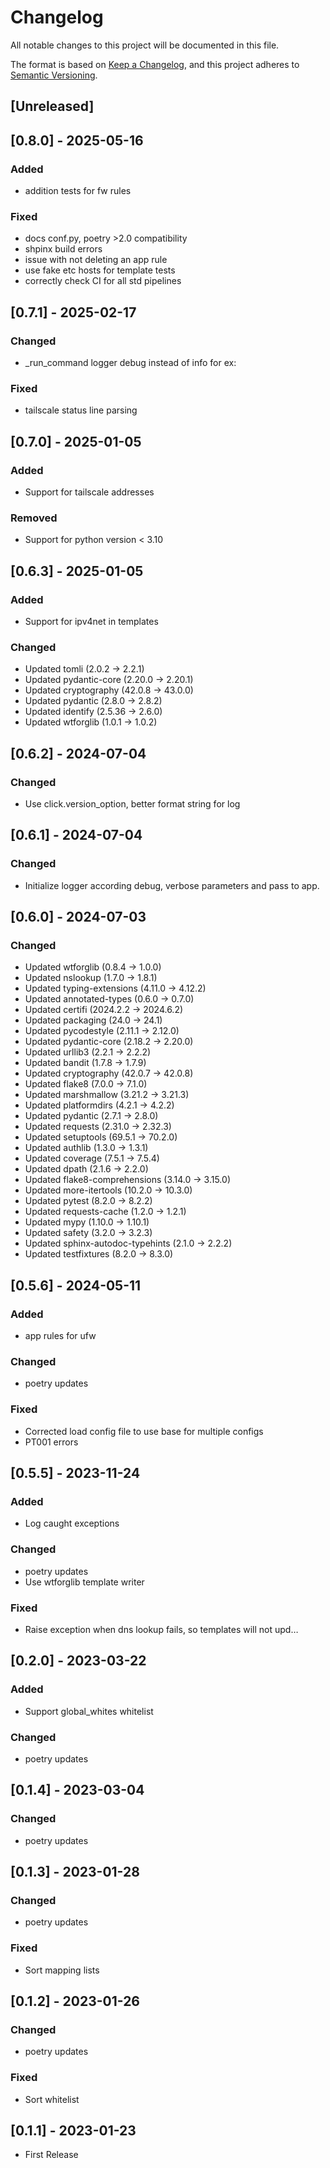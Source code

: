 <!-- markdownlint-configure-file { "MD024": false } -->
# Changelog

All notable changes to this project will be documented in this file.

The format is based on [Keep a Changelog](https://keepachangelog.com/en/1.1.0/),
and this project adheres to [Semantic Versioning](https://semver.org/spec/v2.0.0.html).

## [Unreleased]

## [0.8.0] - 2025-05-16

### Added

- addition tests for fw rules

### Fixed

- docs conf.py, poetry >2.0 compatibility
- shpinx build errors
- issue with not deleting an app rule
- use fake etc hosts for template tests
- correctly check CI for all std pipelines

## [0.7.1] - 2025-02-17

### Changed

- _run_command logger debug instead of info for ex:

### Fixed

- tailscale status line parsing

## [0.7.0] - 2025-01-05

### Added

- Support for tailscale addresses

### Removed

- Support for python version < 3.10

## [0.6.3] - 2025-01-05

### Added

- Support for ipv4net in templates

### Changed

- Updated tomli (2.0.2 -> 2.2.1)
- Updated pydantic-core (2.20.0 -> 2.20.1)
- Updated cryptography (42.0.8 -> 43.0.0)
- Updated pydantic (2.8.0 -> 2.8.2)
- Updated identify (2.5.36 -> 2.6.0)
- Updated wtforglib (1.0.1 -> 1.0.2)

## [0.6.2] - 2024-07-04

### Changed

- Use click.version_option, better format string for log

## [0.6.1] - 2024-07-04

### Changed

- Initialize logger according debug, verbose parameters and pass to app.

## [0.6.0] - 2024-07-03

### Changed

- Updated wtforglib (0.8.4 -> 1.0.0)
- Updated nslookup (1.7.0 -> 1.8.1)
- Updated typing-extensions (4.11.0 -> 4.12.2)
- Updated annotated-types (0.6.0 -> 0.7.0)
- Updated certifi (2024.2.2 -> 2024.6.2)
- Updated packaging (24.0 -> 24.1)
- Updated pycodestyle (2.11.1 -> 2.12.0)
- Updated pydantic-core (2.18.2 -> 2.20.0)
- Updated urllib3 (2.2.1 -> 2.2.2)
- Updated bandit (1.7.8 -> 1.7.9)
- Updated cryptography (42.0.7 -> 42.0.8)
- Updated flake8 (7.0.0 -> 7.1.0)
- Updated marshmallow (3.21.2 -> 3.21.3)
- Updated platformdirs (4.2.1 -> 4.2.2)
- Updated pydantic (2.7.1 -> 2.8.0)
- Updated requests (2.31.0 -> 2.32.3)
- Updated setuptools (69.5.1 -> 70.2.0)
- Updated authlib (1.3.0 -> 1.3.1)
- Updated coverage (7.5.1 -> 7.5.4)
- Updated dpath (2.1.6 -> 2.2.0)
- Updated flake8-comprehensions (3.14.0 -> 3.15.0)
- Updated more-itertools (10.2.0 -> 10.3.0)
- Updated pytest (8.2.0 -> 8.2.2)
- Updated requests-cache (1.2.0 -> 1.2.1)
- Updated mypy (1.10.0 -> 1.10.1)
- Updated safety (3.2.0 -> 3.2.3)
- Updated sphinx-autodoc-typehints (2.1.0 -> 2.2.2)
- Updated testfixtures (8.2.0 -> 8.3.0)

## [0.5.6] - 2024-05-11

### Added

- app rules for ufw

### Changed

- poetry updates

### Fixed

- Corrected load config file to use base for multiple configs
- PT001 errors


## [0.5.5] - 2023-11-24

### Added

- Log caught exceptions

### Changed

- poetry updates
- Use wtforglib template writer

### Fixed

- Raise exception when dns lookup fails, so templates will not upd…

## [0.2.0] - 2023-03-22

### Added

- Support global_whites whitelist

### Changed

- poetry updates

## [0.1.4] - 2023-03-04

### Changed

- poetry updates

## [0.1.3] - 2023-01-28

### Changed

- poetry updates

### Fixed

- Sort mapping lists


## [0.1.2] - 2023-01-26

### Changed

- poetry updates

### Fixed

- Sort whitelist

## [0.1.1] - 2023-01-23

- First Release
